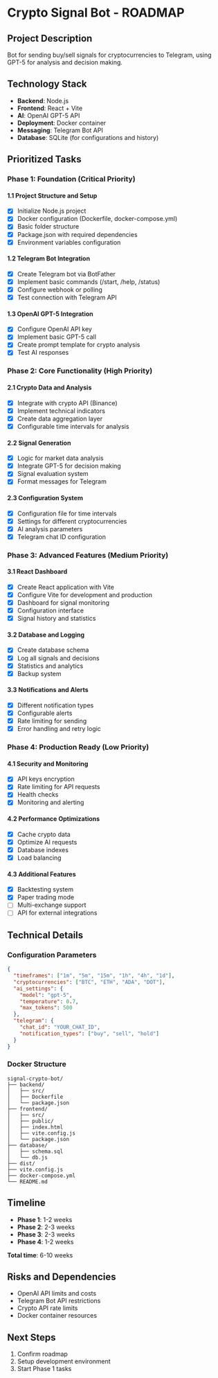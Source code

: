 # Crypto Signal Bot - ROADMAP

## Project Description

Bot for sending buy/sell signals for cryptocurrencies to Telegram, using GPT-5 for
analysis and decision making.

## Technology Stack

- **Backend**: Node.js
- **Frontend**: React + Vite
- **AI**: OpenAI GPT-5 API
- **Deployment**: Docker container
- **Messaging**: Telegram Bot API
- **Database**: SQLite (for configurations and history)

## Prioritized Tasks

### Phase 1: Foundation (Critical Priority)

#### 1.1 Project Structure and Setup

- [x] Initialize Node.js project
- [x] Docker configuration (Dockerfile, docker-compose.yml)
- [x] Basic folder structure
- [x] Package.json with required dependencies
- [x] Environment variables configuration

#### 1.2 Telegram Bot Integration

- [x] Create Telegram bot via BotFather
- [x] Implement basic commands (/start, /help, /status)
- [x] Configure webhook or polling
- [x] Test connection with Telegram API

#### 1.3 OpenAI GPT-5 Integration

- [x] Configure OpenAI API key
- [x] Implement basic GPT-5 call
- [x] Create prompt template for crypto analysis
- [x] Test AI responses

### Phase 2: Core Functionality (High Priority)

#### 2.1 Crypto Data and Analysis

- [x] Integrate with crypto API (Binance)
- [x] Implement technical indicators
- [x] Create data aggregation layer
- [x] Configurable time intervals for analysis

#### 2.2 Signal Generation

- [x] Logic for market data analysis
- [x] Integrate GPT-5 for decision making
- [x] Signal evaluation system
- [x] Format messages for Telegram

#### 2.3 Configuration System

- [x] Configuration file for time intervals
- [x] Settings for different cryptocurrencies
- [x] AI analysis parameters
- [x] Telegram chat ID configuration

### Phase 3: Advanced Features (Medium Priority)

#### 3.1 React Dashboard

- [x] Create React application with Vite
- [x] Configure Vite for development and production
- [x] Dashboard for signal monitoring
- [x] Configuration interface
- [x] Signal history and statistics

#### 3.2 Database and Logging

- [x] Create database schema
- [x] Log all signals and decisions
- [x] Statistics and analytics
- [x] Backup system

#### 3.3 Notifications and Alerts

- [x] Different notification types
- [x] Configurable alerts
- [x] Rate limiting for sending
- [x] Error handling and retry logic

### Phase 4: Production Ready (Low Priority)

#### 4.1 Security and Monitoring

- [x] API keys encryption
- [x] Rate limiting for API requests
- [x] Health checks
- [x] Monitoring and alerting

#### 4.2 Performance Optimizations

- [x] Cache crypto data
- [x] Optimize AI requests
- [x] Database indexes
- [x] Load balancing

#### 4.3 Additional Features

- [x] Backtesting system
- [x] Paper trading mode
- [ ] Multi-exchange support
- [ ] API for external integrations

## Technical Details

### Configuration Parameters

```json
{
  "timeframes": ["1m", "5m", "15m", "1h", "4h", "1d"],
  "cryptocurrencies": ["BTC", "ETH", "ADA", "DOT"],
  "ai_settings": {
    "model": "gpt-5",
    "temperature": 0.7,
    "max_tokens": 500
  },
  "telegram": {
    "chat_id": "YOUR_CHAT_ID",
    "notification_types": ["buy", "sell", "hold"]
  }
}
```

### Docker Structure

```text
signal-crypto-bot/
├── backend/
│   ├── src/
│   ├── Dockerfile
│   └── package.json
├── frontend/
│   ├── src/
│   ├── public/
│   ├── index.html
│   ├── vite.config.js
│   └── package.json
├── database/
│   ├── schema.sql
│   └── db.js
├── dist/
├── vite.config.js
├── docker-compose.yml
└── README.md
```

## Timeline

- **Phase 1**: 1-2 weeks
- **Phase 2**: 2-3 weeks
- **Phase 3**: 2-3 weeks
- **Phase 4**: 1-2 weeks

**Total time**: 6-10 weeks

## Risks and Dependencies

- OpenAI API limits and costs
- Telegram Bot API restrictions
- Crypto API rate limits
- Docker container resources

## Next Steps

1. Confirm roadmap
2. Setup development environment
3. Start Phase 1 tasks
